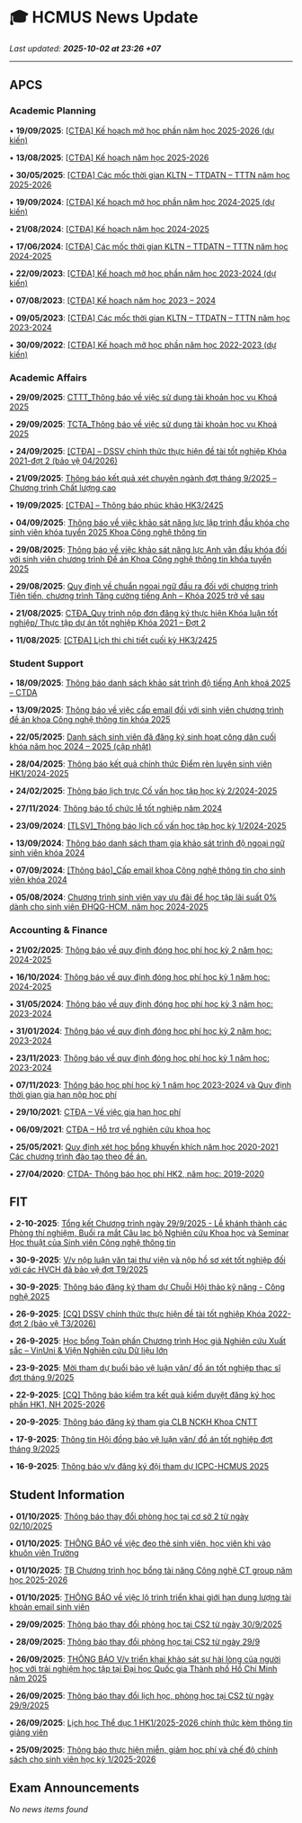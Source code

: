 # 🎓 HCMUS News Update

*Last updated: **2025-10-02 at 23:26 +07***

---

## APCS

### Academic Planning

• **19/09/2025**: [[CTĐA] Kế hoạch mở học phần năm học 2025-2026 (dự kiến)](https://www.ctda.hcmus.edu.vn/vi/2025/09/ctda-ke-hoach-mo-hoc-phan-nam-hoc-2025-2026-du-kien/)

• **13/08/2025**: [[CTĐA] Kế hoạch năm học 2025-2026](https://www.ctda.hcmus.edu.vn/vi/2025/08/ctda-ke-hoach-nam-hoc-2025-2026/)

• **30/05/2025**: [[CTĐA] Các mốc thời gian KLTN – TTDATN – TTTN năm học 2025-2026](https://www.ctda.hcmus.edu.vn/vi/2025/05/ctda-cac-moc-thoi-gian-kltn-ttdatn-tttn-nam-hoc-2025-2026/)

• **19/09/2024**: [[CTĐA] Kế hoạch mở học phần năm học 2024-2025 (dự kiến)](https://www.ctda.hcmus.edu.vn/vi/2024/09/ctda-ke-hoach-mo-hoc-phan-nam-hoc-2024-2025-du-kien/)

• **21/08/2024**: [[CTĐA] Kế hoạch năm học 2024-2025](https://www.ctda.hcmus.edu.vn/vi/2024/08/ctda-ke-hoach-nam-hoc-2024-2025/)

• **17/06/2024**: [[CTĐA] Các mốc thời gian KLTN – TTDATN – TTTN năm học 2024-2025](https://www.ctda.hcmus.edu.vn/vi/2024/06/ctda-cac-moc-thoi-gian-kltn-ttdatn-tttn-nam-hoc-2024-2025/)

• **22/09/2023**: [[CTĐA] Kế hoạch mở học phần năm học 2023-2024 (dự kiến)](https://www.ctda.hcmus.edu.vn/vi/2023/09/ctda-ke-hoach-mo-hoc-phan-nam-hoc-2023-2024-du-kien/)

• **07/08/2023**: [[CTĐA] Kế hoạch năm học 2023 – 2024](https://www.ctda.hcmus.edu.vn/vi/2023/08/ctda-ke-hoach-nam-hoc-2023-2024/)

• **09/05/2023**: [[CTĐA] Các mốc thời gian KLTN – TTDATN – TTTN năm học 2023-2024](https://www.ctda.hcmus.edu.vn/vi/2023/05/ctda-cac-moc-thoi-gian-kltn-ttdatn-tttn-nam-hoc-2023-2024/)

• **30/09/2022**: [[CTĐA] Kế hoạch mở học phần năm học 2022-2023 (dự kiến)](https://www.ctda.hcmus.edu.vn/vi/2022/09/ctda-ke-hoach-mo-hoc-phan-nam-hoc-2022-2023-du-kien/)

### Academic Affairs

• **29/09/2025**: [CTTT_Thông báo về việc sử dụng tài khoản học vụ Khoá 2025](https://www.ctda.hcmus.edu.vn/vi/2025/09/cttt_thong-bao-ve-viec-su-dung-tai-khoan-hoc-vu-khoa-2025/)

• **29/09/2025**: [TCTA_Thông báo về việc sử dụng tài khoản học vụ Khoá 2025](https://www.ctda.hcmus.edu.vn/vi/2025/09/tcta_thong-bao-ve-viec-su-dung-tai-khoan-hoc-vu-khoa-2025/)

• **24/09/2025**: [[CTĐA] – DSSV chính thức thực hiện đề tài tốt nghiệp Khóa 2021-đợt 2 (bảo vệ 04/2026)](https://www.ctda.hcmus.edu.vn/vi/2025/09/ctda-dssv-chinh-thuc-thuc-hien-de-tai-tot-nghiep-khoa-2021-dot-2-bao-ve-04-2026/)

• **21/09/2025**: [Thông báo kết quả xét chuyên ngành đợt tháng 9/2025 – Chương trình Chất lượng cao](https://www.ctda.hcmus.edu.vn/vi/2025/09/thong-bao-ket-qua-xet-chuyen-nganh-dot-thang-9-2025-chuong-trinh-chat-luong-cao/)

• **19/09/2025**: [[CTĐA] – Thông báo phúc khảo HK3/2425](https://www.ctda.hcmus.edu.vn/vi/2025/09/ctda-thong-bao-phuc-khao-hk3-2425/)

• **04/09/2025**: [Thông báo về việc khảo sát năng lực lập trình đầu khóa cho sinh viên khóa tuyển 2025 Khoa Công nghệ thông tin](https://www.ctda.hcmus.edu.vn/vi/2025/09/thong-bao-ve-viec-khao-sat-nang-luc-lap-trinh-dau-khoa-cho-sinh-vien-khoa-tuyen-2025-khoa-cong-nghe-thong-tin/)

• **29/08/2025**: [Thông báo về việc khảo sát năng lực Anh văn đầu khóa đối với sinh viên chương trình Đề án Khoa Công nghệ thông tin khóa tuyển 2025](https://www.ctda.hcmus.edu.vn/vi/2025/08/thong-bao-ve-viec-khao-sat-nang-luc-anh-van-dau-khoa-doi-voi-sinh-vien-chuong-trinh-de-an-khoa-cong-nghe-thong-tin-khoa-tuyen-2025/)

• **29/08/2025**: [Quy định về chuẩn ngoại ngữ đầu ra đối với chương trình Tiên tiến, chương trình Tăng cường tiếng Anh – Khóa 2025 trở về sau](https://www.ctda.hcmus.edu.vn/vi/2025/08/quy-dinh-ve-chuan-ngoai-ngu-dau-ra-doi-voi-chuong-trinh-tien-tien-chuong-trinh-tang-cuong-tieng-anh-khoa-2025/)

• **21/08/2025**: [CTĐA_Quy trình nộp đơn đăng ký thực hiện Khóa luận tốt nghiệp/ Thực tập dự án tốt nghiệp Khóa 2021 – Đợt 2](https://www.ctda.hcmus.edu.vn/vi/2025/08/ctda_quy-trinh-nop-don-dang-ky-thuc-hien-khoa-luan-tot-nghiep-thuc-tap-du-an-tot-nghiep-khoa-2021-dot-2/)

• **11/08/2025**: [[CTĐA] Lịch thi chi tiết cuối kỳ HK3/2425](https://www.ctda.hcmus.edu.vn/vi/2025/08/ctda-lich-thi-chi-tiet-cuoi-ky-hk3-2425/)

### Student Support

• **18/09/2025**: [Thông báo danh sách khảo sát trình độ tiếng Anh khoá 2025 – CTDA](https://www.ctda.hcmus.edu.vn/vi/2025/09/thong-bao-danh-sach-khao-sat-trinh-do-tieng-anh-khoa-2025-ctda/)

• **13/09/2025**: [Thông báo về việc cấp email đối với sinh viên chương trình đề án khoa Công nghệ thông tin khóa 2025](https://www.ctda.hcmus.edu.vn/vi/2025/09/thong-bao-ve-viec-cap-email-doi-voi-sinh-vien-chuong-trinh-de-an-khoa-cong-nghe-thong-tin-khoa-2025/)

• **22/05/2025**: [Danh sách sinh viên đã đăng ký sinh hoạt công dân cuối khóa năm học 2024 – 2025 (cập nhật)](https://www.ctda.hcmus.edu.vn/vi/2025/05/danh-sach-sinh-vien-da-dang-ky-sinh-hoat-cong-dan-cuoi-khoa-nam-hoc-2024-2025-cap-nhat/)

• **28/04/2025**: [Thông báo kết quả chính thức Điểm rèn luyện sinh viên HK1/2024-2025](https://www.ctda.hcmus.edu.vn/vi/2025/04/thong-bao-ket-qua-chinh-thuc-diem-ren-luyen-sinh-vien-hk1-2024-2025/)

• **24/02/2025**: [Thông báo lịch trực Cố vấn học tập học kỳ 2/2024-2025](https://www.ctda.hcmus.edu.vn/vi/2025/02/thong-bao-lich-truc-co-van-hoc-tap-hoc-ky-2-2024-2025/)

• **27/11/2024**: [Thông báo tổ chức lễ tốt nghiệp năm 2024](https://www.ctda.hcmus.edu.vn/vi/2024/11/thong-bao-to-chuc-le-tot-nghiep-nam-2024/)

• **23/09/2024**: [[TLSV]_Thông báo lịch cố vấn học tập học kỳ 1/2024-2025](https://www.ctda.hcmus.edu.vn/vi/2024/09/tlsv_thong-bao-lich-co-van-hoc-tap-hoc-ky-1-2024-2025/)

• **13/09/2024**: [Thông báo danh sách tham gia khảo sát trình độ ngoại ngữ sinh viên khóa 2024](https://www.ctda.hcmus.edu.vn/vi/2024/09/thong-bao-danh-sach-tham-gia-khao-sat-trinh-do-ngoai-ngu-sinh-vien-khoa-2024/)

• **07/09/2024**: [[Thông báo]_Cấp email khoa Công nghệ thông tin cho sinh viên khóa 2024](https://www.ctda.hcmus.edu.vn/vi/2024/09/thong-bao_cap-email-khoa-cong-nghe-thong-tin-cho-sinh-vien-khoa-2024/)

• **05/08/2024**: [Chương trình sinh viên vay ưu đãi để học tập lãi suất 0% dành cho sinh viên ĐHQG-HCM, năm học 2024-2025](https://www.ctda.hcmus.edu.vn/vi/2024/08/chuong-trinh-sinh-vien-vay-uu-dai-de-hoc-tap-lai-suat-0-danh-cho-sinh-vien-dhqg-hcm-nam-hoc-2024-2025/)

### Accounting & Finance

• **21/02/2025**: [Thông báo về quy định đóng học phí học kỳ 2 năm học: 2024-2025](https://www.ctda.hcmus.edu.vn/vi/2025/02/thong-bao-ve-quy-dinh-dong-hoc-phi-hoc-ky-2-nam-hoc-2024-2025/)

• **16/10/2024**: [Thông báo về quy định đóng học phí học kỳ 1 năm học: 2024-2025](https://www.ctda.hcmus.edu.vn/vi/2024/10/thong-bao-ve-quy-dinh-dong-hoc-phi-hoc-ky-1-nam-hoc-2024-2025/)

• **31/05/2024**: [Thông báo về quy định đóng học phí học kỳ 3 năm học: 2023-2024](https://www.ctda.hcmus.edu.vn/vi/2024/05/thong-bao-ve-quy-dinh-dong-hoc-phi-hoc-ky-3-nam-hoc-2023-2024/)

• **31/01/2024**: [Thông báo về quy định đóng học phí học kỳ 2 năm học: 2023-2024](https://www.ctda.hcmus.edu.vn/vi/2024/01/thong-bao-ve-quy-dinh-dong-hoc-phi-hoc-ky-2-nam-hoc-2023-2024/)

• **23/11/2023**: [Thông báo về quy định đóng học phí học kỳ 1 năm học: 2023-2024](https://www.ctda.hcmus.edu.vn/vi/2023/11/thong-bao-ve-quy-dinh-dong-hoc-phi-hoc-ky-1-nam-hoc-2023-2024/)

• **07/11/2023**: [Thông báo học phí học kỳ 1 năm học 2023-2024 và Quy định thời gian gia hạn nộp học phí](https://www.ctda.hcmus.edu.vn/vi/2023/11/thong-bao-hoc-phi-hoc-ky-1-nam-hoc-2023-2024-va-quy-dinh-thoi-gian-gia-han-nop-hoc-phi/)

• **29/10/2021**: [CTĐA – Về việc gia hạn học phí](https://www.ctda.hcmus.edu.vn/vi/2021/10/ctda-ve-viec-gia-han-hoc-phi/)

• **06/09/2021**: [CTĐA – Hỗ trợ về nghiên cứu khoa học](https://www.ctda.hcmus.edu.vn/vi/2021/09/ctda-ho-tro-ve-nghien-cuu-khoa-hoc/)

• **25/05/2021**: [Quy định xét học bổng khuyến khích năm học 2020-2021 Các chương trình đào tạo theo đề án.](https://www.ctda.hcmus.edu.vn/vi/2021/05/quy-dinh-xet-hoc-bong-khuyen-khich-nam-hoc-2020-2021-cac-chuong-trinh-dao-tao-theo-de-an/)

• **27/04/2020**: [CTDA- Thông báo học phí HK2, năm học: 2019-2020](https://www.ctda.hcmus.edu.vn/vi/2020/04/ctda-thong-bao-hoc-phi-hk2-nam-hoc-2019-2020/)

## FIT

• **2-10-2025**: [Tổng kết Chương trình ngày 29/9/2025 - Lễ khánh thành các Phòng thí nghiệm, Buổi ra mắt Câu lạc bộ Nghiên cứu Khoa học và Seminar Học thuật của Sinh viên Công nghệ thông tin](Default.aspx?tabid=292&newsid=16978)

• **30-9-2025**: [V/v nộp luận văn tại thư viện và nộp hồ sơ xét tốt nghiệp đối với các HVCH đã bảo vệ đợt T9/2025](Default.aspx?tabid=292&newsid=16973)

• **30-9-2025**: [Thông báo đăng ký tham dự Chuỗi Hội thảo kỹ năng - Công nghệ 2025](Default.aspx?tabid=292&newsid=16972)

• **26-9-2025**: [[CQ] DSSV chính thức thực hiện đề tài tốt nghiệp Khóa 2022-đợt 2 (bảo vệ T3/2026)](Default.aspx?tabid=292&newsid=16969)

• **26-9-2025**: [Học bổng Toàn phần Chương trình Học giả Nghiên cứu Xuất sắc – VinUni & Viện Nghiên cứu Dữ liệu lớn](Default.aspx?tabid=292&newsid=16968)

• **23-9-2025**: [Mời tham dự buổi bảo vệ luận văn/ đồ án tốt nghiệp thạc sĩ đợt tháng 9/2025](Default.aspx?tabid=292&newsid=16966)

• **22-9-2025**: [[CQ] Thông báo kiểm tra kết quả kiểm duyệt đăng ký học phần HK1, NH 2025-2026](Default.aspx?tabid=292&newsid=16963)

• **20-9-2025**: [Thông báo đăng ký tham gia CLB NCKH Khoa CNTT](Default.aspx?tabid=292&newsid=16961)

• **17-9-2025**: [Thông tin Hội đồng bảo vệ luận văn/ đồ án tốt nghiệp đợt tháng 9/2025](Default.aspx?tabid=292&newsid=16958)

• **16-9-2025**: [Thông báo v/v đăng ký đội tham dự ICPC-HCMUS 2025](Default.aspx?tabid=292&newsid=16953)

## Student Information

• **01/10/2025**: [Thông báo thay đổi phòng học tại cơ sở 2 từ ngày 02/10/2025](https://hcmus.edu.vn/thong-bao-thay-doi-phong-hoc-tai-co-so-2-tu-ngay-02-10-2025/)

• **01/10/2025**: [THÔNG BÁO về việc đeo thẻ sinh viên, học viên khi vào khuôn viên Trường](https://hcmus.edu.vn/thong-bao-ve-viec-deo-the-sinh-vien-hoc-vien-khi-vao-khuon-vien-truong/)

• **01/10/2025**: [TB Chương trình học bổng tài năng Công nghệ CT group năm học 2025-2026](https://hcmus.edu.vn/tb-chuong-trinh-hoc-bong-tai-nang-cong-nghe-ct-group-nam-hoc-2025-2026/)

• **01/10/2025**: [THÔNG BÁO về việc lộ trình triển khai giới hạn dung lượng tài khoản email sinh viên](https://hcmus.edu.vn/thong-bao-ve-viec-lo-trinh-trien-khai-gioi-han-dung-luong-tai-khoan-email-sinh-vien/)

• **29/09/2025**: [Thông báo thay đổi phòng học tại CS2 từ ngày 30/9/2025](https://hcmus.edu.vn/thong-bao-thay-doi-phong-hoc-tai-cs2-tu-ngay-30-9-2025/)

• **28/09/2025**: [Thông báo thay đổi phòng học tại CS2 từ ngày 29/9](https://hcmus.edu.vn/thong-bao-thay-doi-phong-hoc-tai-cs2-tu-ngay-29-9/)

• **26/09/2025**: [THÔNG BÁO V/v triển khai khảo sát sự hài lòng của người học với trải nghiệm học tập tại Đại học Quốc gia Thành phố Hồ Chí Minh năm 2025](https://hcmus.edu.vn/thong-bao-v-v-trien-khai-khao-sat-su-hai-long-cua-nguoi-hoc-voi-trai-nghiem-hoc-tap-tai-dai-hoc-quoc-gia-thanh-pho-ho-chi-minh-nam-2025/)

• **26/09/2025**: [Thông báo thay đổi lịch học, phòng học tại CS2 từ ngày 29/9/2025](https://hcmus.edu.vn/thong-bao-thay-doi-lich-hoc-phong-hoc-tai-cs2-tu-ngay-29-9-2025/)

• **26/09/2025**: [Lịch học Thể dục 1 HK1/2025-2026 chính thức kèm thông tin giảng viên](https://hcmus.edu.vn/lich-hoc-the-duc-1-hk1-2025-2026-chinh-thuc-kem-thong-tin-giang-vien/)

• **25/09/2025**: [Thông báo thực hiện miễn, giảm học phí và chế độ chính sách cho sinh viên học kỳ 1/2025-2026](https://hcmus.edu.vn/thong-bao-thuc-hien-mien-giam-hoc-phi-va-che-do-chinh-sach-cho-sinh-vien-hoc-ky-1-2025-2026/)

## Exam Announcements

*No news items found*

